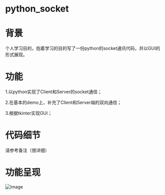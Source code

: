 # python_socket

# 背景
个人学习目的，抱着学习的目的写了一份python的socket通讯代码，并以GUI的形式展现。

# 功能
1.以python实现了Client和Server的socket通信；

2.在基本的demo上，补充了Client和Server端的双向通信；

3.根据tkinter实现GUI；

# 代码细节
请参考备注（很详细）

# 功能呈现
![image](https://user-images.githubusercontent.com/64893724/141775552-7af703bf-9ac3-4230-b313-d3e464ec3ed9.png)
